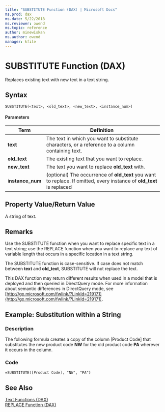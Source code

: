 ```yaml
---
title: "SUBSTITUTE Function (DAX) | Microsoft Docs"
ms.prod: dax
ms.date: 5/22/2018
ms.reviewer: owend
ms.topic: reference
author: minewiskan
ms.author: owend
manager: kfile
---
```

# SUBSTITUTE Function (DAX)
Replaces existing text with new text in a text string.  
  
## Syntax  
  
```  
SUBSTITUTE(<text>, <old_text>, <new_text>, <instance_num>)  
```  
  
#### Parameters  
  
|Term|Definition|  
|--------|--------------|  
|**text**|The text in which you want to substitute characters, or a reference to a column containing text.|  
|**old_text**|The existing text that you want to replace.|  
|**new_text**|The text you want to replace **old_text** with.|  
|**instance_num**|(optional) The occurrence of **old_text** you want to replace. If omitted, every instance of **old_text** is replaced|  
  
## Property Value/Return Value  
A string of text.  
  
## Remarks  
Use the SUBSTITUTE function when you want to replace specific text in a text string; use the REPLACE function when you want to replace any text of variable length that occurs in a specific location in a text string.  
  
The SUBSTITUTE function is case-sensitive. If case does not match between **text** and **old_text**, SUBSTITUTE will not replace the text.  
  
This DAX function may return different results when used in a model that is deployed and then queried in DirectQuery mode. For more information about semantic differences in DirectQuery mode, see  [http://go.microsoft.com/fwlink/?LinkId=219171](http://go.microsoft.com/fwlink/?LinkId=219171).  
  
## Example: Substitution within a String  
  
### Description  
The following formula creates a copy of the column [Product Code] that substitutes the new product code **NW** for the old product code **PA** wherever it occurs in the column.  
  
### Code  
  
```  
=SUBSTITUTE([Product Code], "NW", "PA")  
```  
  
## See Also  
[Text Functions &#40;DAX&#41;](text-functions-dax.md)  
[REPLACE Function &#40;DAX&#41;](replace-function-dax.md)  
  

